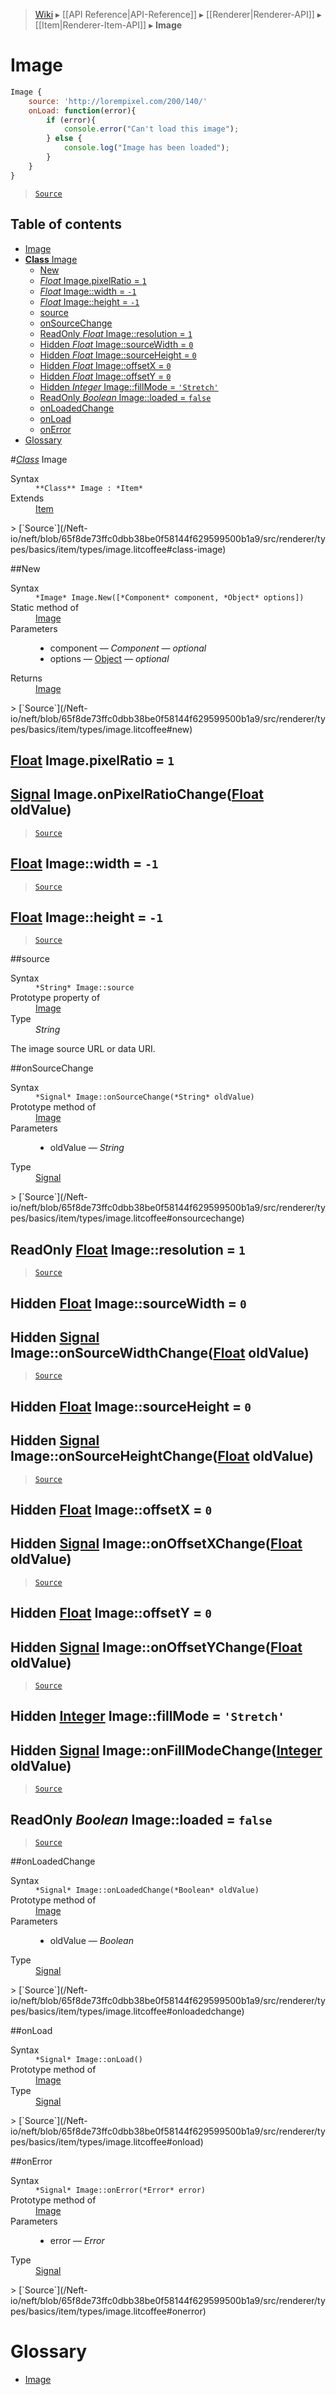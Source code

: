 > [Wiki](Home) ▸ [[API Reference|API-Reference]] ▸ [[Renderer|Renderer-API]] ▸ [[Item|Renderer-Item-API]] ▸ **Image**

# Image

```javascript
Image {
    source: 'http://lorempixel.com/200/140/'
    onLoad: function(error){
        if (error){
            console.error("Can't load this image");
        } else {
            console.log("Image has been loaded");
        }
    }
}
```

> [`Source`](/Neft-io/neft/blob/65f8de73ffc0dbb38be0f58144f629599500b1a9/src/renderer/types/basics/item/types/image.litcoffee#image)

## Table of contents
* [Image](#image)
* [**Class** Image](#class-image)
  * [New](#new)
  * [*Float* Image.pixelRatio = `1`](#float-imagepixelratio--1)
  * [*Float* Image::width = `-1`](#float-imagewidth--1)
  * [*Float* Image::height = `-1`](#float-imageheight--1)
  * [source](#source)
  * [onSourceChange](#onsourcechange)
  * [ReadOnly *Float* Image::resolution = `1`](#readonly-float-imageresolution--1)
  * [Hidden *Float* Image::sourceWidth = `0`](#hidden-float-imagesourcewidth--0)
  * [Hidden *Float* Image::sourceHeight = `0`](#hidden-float-imagesourceheight--0)
  * [Hidden *Float* Image::offsetX = `0`](#hidden-float-imageoffsetx--0)
  * [Hidden *Float* Image::offsetY = `0`](#hidden-float-imageoffsety--0)
  * [Hidden *Integer* Image::fillMode = `'Stretch'`](#hidden-integer-imagefillmode--stretch)
  * [ReadOnly *Boolean* Image::loaded = `false`](#readonly-boolean-imageloaded--false)
  * [onLoadedChange](#onloadedchange)
  * [onLoad](#onload)
  * [onError](#onerror)
* [Glossary](#glossary)

#*[Class](/Neft-io/neft/wiki/Renderer-Class-API#class-class)* Image
<dl><dt>Syntax</dt><dd><code>&#x2A;&#x2A;Class&#x2A;&#x2A; Image : &#x2A;Item&#x2A;</code></dd><dt>Extends</dt><dd><a href="/Neft-io/neft/wiki/Renderer-Item-API#class-item">Item</a></dd></dl>
> [`Source`](/Neft-io/neft/blob/65f8de73ffc0dbb38be0f58144f629599500b1a9/src/renderer/types/basics/item/types/image.litcoffee#class-image)

##New
<dl><dt>Syntax</dt><dd><code>&#x2A;Image&#x2A; Image.New([&#x2A;Component&#x2A; component, &#x2A;Object&#x2A; options])</code></dd><dt>Static method of</dt><dd><a href="/Neft-io/neft/wiki/Renderer-Image-API#class-image">Image</a></dd><dt>Parameters</dt><dd><ul><li>component — <i>Component</i> — <i>optional</i></li><li>options — <a href="/Neft-io/neft/wiki/Utils-API#isobject">Object</a> — <i>optional</i></li></ul></dd><dt>Returns</dt><dd><a href="/Neft-io/neft/wiki/Renderer-Image-API#class-image">Image</a></dd></dl>
> [`Source`](/Neft-io/neft/blob/65f8de73ffc0dbb38be0f58144f629599500b1a9/src/renderer/types/basics/item/types/image.litcoffee#new)

## [Float](/Neft-io/neft/wiki/Utils-API#isfloat) Image.pixelRatio = `1`

## [Signal](/Neft-io/neft/wiki/Signal-API#class-signal) Image.onPixelRatioChange([Float](/Neft-io/neft/wiki/Utils-API#isfloat) oldValue)

> [`Source`](/Neft-io/neft/blob/65f8de73ffc0dbb38be0f58144f629599500b1a9/src/renderer/types/basics/item/types/image.litcoffee#float-imagepixelratio--1-signal-imageonpixelratiochangefloat-oldvalue)

## [Float](/Neft-io/neft/wiki/Utils-API#isfloat) Image::width = `-1`

> [`Source`](/Neft-io/neft/blob/65f8de73ffc0dbb38be0f58144f629599500b1a9/src/renderer/types/basics/item/types/image.litcoffee#float-imagewidth--1)

## [Float](/Neft-io/neft/wiki/Utils-API#isfloat) Image::height = `-1`

> [`Source`](/Neft-io/neft/blob/65f8de73ffc0dbb38be0f58144f629599500b1a9/src/renderer/types/basics/item/types/image.litcoffee#float-imageheight--1)

##source
<dl><dt>Syntax</dt><dd><code>&#x2A;String&#x2A; Image::source</code></dd><dt>Prototype property of</dt><dd><a href="/Neft-io/neft/wiki/Renderer-Image-API#class-image">Image</a></dd><dt>Type</dt><dd><i>String</i></dd></dl>
The image source URL or data URI.

##onSourceChange
<dl><dt>Syntax</dt><dd><code>&#x2A;Signal&#x2A; Image::onSourceChange(&#x2A;String&#x2A; oldValue)</code></dd><dt>Prototype method of</dt><dd><a href="/Neft-io/neft/wiki/Renderer-Image-API#class-image">Image</a></dd><dt>Parameters</dt><dd><ul><li>oldValue — <i>String</i></li></ul></dd><dt>Type</dt><dd><a href="/Neft-io/neft/wiki/Signal-API#class-signal">Signal</a></dd></dl>
> [`Source`](/Neft-io/neft/blob/65f8de73ffc0dbb38be0f58144f629599500b1a9/src/renderer/types/basics/item/types/image.litcoffee#onsourcechange)

## ReadOnly [Float](/Neft-io/neft/wiki/Utils-API#isfloat) Image::resolution = `1`

> [`Source`](/Neft-io/neft/blob/65f8de73ffc0dbb38be0f58144f629599500b1a9/src/renderer/types/basics/item/types/image.litcoffee#readonly-float-imageresolution--1)

## Hidden [Float](/Neft-io/neft/wiki/Utils-API#isfloat) Image::sourceWidth = `0`

## Hidden [Signal](/Neft-io/neft/wiki/Signal-API#class-signal) Image::onSourceWidthChange([Float](/Neft-io/neft/wiki/Utils-API#isfloat) oldValue)

> [`Source`](/Neft-io/neft/blob/65f8de73ffc0dbb38be0f58144f629599500b1a9/src/renderer/types/basics/item/types/image.litcoffee#hidden-float-imagesourcewidth--0-hidden-signal-imageonsourcewidthchangefloat-oldvalue)

## Hidden [Float](/Neft-io/neft/wiki/Utils-API#isfloat) Image::sourceHeight = `0`

## Hidden [Signal](/Neft-io/neft/wiki/Signal-API#class-signal) Image::onSourceHeightChange([Float](/Neft-io/neft/wiki/Utils-API#isfloat) oldValue)

> [`Source`](/Neft-io/neft/blob/65f8de73ffc0dbb38be0f58144f629599500b1a9/src/renderer/types/basics/item/types/image.litcoffee#hidden-float-imagesourceheight--0-hidden-signal-imageonsourceheightchangefloat-oldvalue)

## Hidden [Float](/Neft-io/neft/wiki/Utils-API#isfloat) Image::offsetX = `0`

## Hidden [Signal](/Neft-io/neft/wiki/Signal-API#class-signal) Image::onOffsetXChange([Float](/Neft-io/neft/wiki/Utils-API#isfloat) oldValue)

> [`Source`](/Neft-io/neft/blob/65f8de73ffc0dbb38be0f58144f629599500b1a9/src/renderer/types/basics/item/types/image.litcoffee#hidden-float-imageoffsetx--0-hidden-signal-imageonoffsetxchangefloat-oldvalue)

## Hidden [Float](/Neft-io/neft/wiki/Utils-API#isfloat) Image::offsetY = `0`

## Hidden [Signal](/Neft-io/neft/wiki/Signal-API#class-signal) Image::onOffsetYChange([Float](/Neft-io/neft/wiki/Utils-API#isfloat) oldValue)

> [`Source`](/Neft-io/neft/blob/65f8de73ffc0dbb38be0f58144f629599500b1a9/src/renderer/types/basics/item/types/image.litcoffee#hidden-float-imageoffsety--0-hidden-signal-imageonoffsetychangefloat-oldvalue)

## Hidden [Integer](/Neft-io/neft/wiki/Utils-API#isinteger) Image::fillMode = `'Stretch'`

## Hidden [Signal](/Neft-io/neft/wiki/Signal-API#class-signal) Image::onFillModeChange([Integer](/Neft-io/neft/wiki/Utils-API#isinteger) oldValue)

> [`Source`](/Neft-io/neft/blob/65f8de73ffc0dbb38be0f58144f629599500b1a9/src/renderer/types/basics/item/types/image.litcoffee#hidden-integer-imagefillmode--stretch-hidden-signal-imageonfillmodechangeinteger-oldvalue)

## ReadOnly *Boolean* Image::loaded = `false`

> [`Source`](/Neft-io/neft/blob/65f8de73ffc0dbb38be0f58144f629599500b1a9/src/renderer/types/basics/item/types/image.litcoffee#readonly-boolean-imageloaded--false)

##onLoadedChange
<dl><dt>Syntax</dt><dd><code>&#x2A;Signal&#x2A; Image::onLoadedChange(&#x2A;Boolean&#x2A; oldValue)</code></dd><dt>Prototype method of</dt><dd><a href="/Neft-io/neft/wiki/Renderer-Image-API#class-image">Image</a></dd><dt>Parameters</dt><dd><ul><li>oldValue — <i>Boolean</i></li></ul></dd><dt>Type</dt><dd><a href="/Neft-io/neft/wiki/Signal-API#class-signal">Signal</a></dd></dl>
> [`Source`](/Neft-io/neft/blob/65f8de73ffc0dbb38be0f58144f629599500b1a9/src/renderer/types/basics/item/types/image.litcoffee#onloadedchange)

##onLoad
<dl><dt>Syntax</dt><dd><code>&#x2A;Signal&#x2A; Image::onLoad()</code></dd><dt>Prototype method of</dt><dd><a href="/Neft-io/neft/wiki/Renderer-Image-API#class-image">Image</a></dd><dt>Type</dt><dd><a href="/Neft-io/neft/wiki/Signal-API#class-signal">Signal</a></dd></dl>
> [`Source`](/Neft-io/neft/blob/65f8de73ffc0dbb38be0f58144f629599500b1a9/src/renderer/types/basics/item/types/image.litcoffee#onload)

##onError
<dl><dt>Syntax</dt><dd><code>&#x2A;Signal&#x2A; Image::onError(&#x2A;Error&#x2A; error)</code></dd><dt>Prototype method of</dt><dd><a href="/Neft-io/neft/wiki/Renderer-Image-API#class-image">Image</a></dd><dt>Parameters</dt><dd><ul><li>error — <i>Error</i></li></ul></dd><dt>Type</dt><dd><a href="/Neft-io/neft/wiki/Signal-API#class-signal">Signal</a></dd></dl>
> [`Source`](/Neft-io/neft/blob/65f8de73ffc0dbb38be0f58144f629599500b1a9/src/renderer/types/basics/item/types/image.litcoffee#onerror)

# Glossary

- [Image](#class-image)

